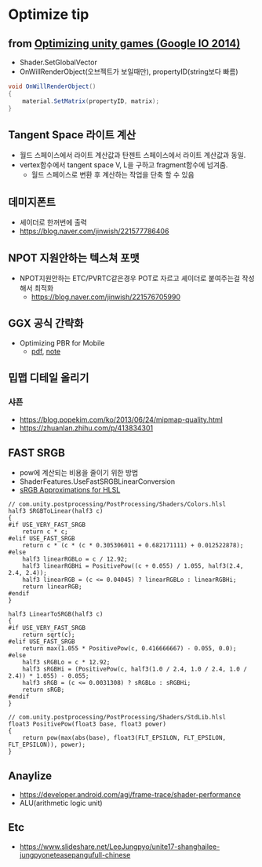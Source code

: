 # Optimize tip

## from [Optimizing unity games (Google IO 2014)](https://www.slideshare.net/AlexanderDolbilov/google-i-o-2014)

- Shader.SetGlobalVector
- OnWillRenderObject(오브젝트가 보일때만), propertyID(string보다 빠름)

``` cs
void OnWillRenderObject()
{
    material.SetMatrix(propertyID, matrix);
}
```

## Tangent Space 라이트 계산

- 월드 스페이스에서 라이트 계산값과 탄젠트 스페이스에서 라이트 계산값과 동일.
- vertex함수에서 tangent space V, L을 구하고 fragment함수에 넘겨줌.
  - 월드 스페이스로 변환 후 계산하는 작업을 단축 할 수 있음

## 데미지폰트

- 셰이더로 한꺼번에 출력
- <https://blog.naver.com/jinwish/221577786406>

## NPOT 지원안하는 텍스쳐 포맷

- NPOT지원안하는 ETC/PVRTC같은경우 POT로 자르고 셰이더로 붙여주는걸 작성해서 최적화
  - <https://blog.naver.com/jinwish/221576705990>

## GGX 공식 간략화

- Optimizing PBR for Mobile
  - [pdf](https://community.arm.com/cfs-file/__key/communityserver-blogs-components-weblogfiles/00-00-00-20-66/siggraph2015_2D00_mmg_2D00_renaldas_2D00_slides.pdf), [note](https://community.arm.com/cfs-file/__key/communityserver-blogs-components-weblogfiles/00-00-00-20-66/siggraph2015_2D00_mmg_2D00_renaldas_2D00_notes.pdf)

## 밉맵 디테일 올리기

### 샤픈

- <https://blog.popekim.com/ko/2013/06/24/mipmap-quality.html>
- <https://zhuanlan.zhihu.com/p/413834301>

## FAST SRGB

- pow에 계산되는 비용을 줄이기 위한 방법
- ShaderFeatures.UseFastSRGBLinearConversion 
- [sRGB Approximations for HLSL](http://chilliant.blogspot.com/2012/08/srgb-approximations-for-hlsl.html)

``` hlsl
// com.unity.postprocessing/PostProcessing/Shaders/Colors.hlsl
half3 SRGBToLinear(half3 c)
{
#if USE_VERY_FAST_SRGB
    return c * c;
#elif USE_FAST_SRGB
    return c * (c * (c * 0.305306011 + 0.682171111) + 0.012522878);
#else
    half3 linearRGBLo = c / 12.92;
    half3 linearRGBHi = PositivePow((c + 0.055) / 1.055, half3(2.4, 2.4, 2.4));
    half3 linearRGB = (c <= 0.04045) ? linearRGBLo : linearRGBHi;
    return linearRGB;
#endif
}

half3 LinearToSRGB(half3 c)
{
#if USE_VERY_FAST_SRGB
    return sqrt(c);
#elif USE_FAST_SRGB
    return max(1.055 * PositivePow(c, 0.416666667) - 0.055, 0.0);
#else
    half3 sRGBLo = c * 12.92;
    half3 sRGBHi = (PositivePow(c, half3(1.0 / 2.4, 1.0 / 2.4, 1.0 / 2.4)) * 1.055) - 0.055;
    half3 sRGB = (c <= 0.0031308) ? sRGBLo : sRGBHi;
    return sRGB;
#endif
}

// com.unity.postprocessing/PostProcessing/Shaders/StdLib.hlsl
float3 PositivePow(float3 base, float3 power)
{
    return pow(max(abs(base), float3(FLT_EPSILON, FLT_EPSILON, FLT_EPSILON)), power);
}
```


## Anaylize

- <https://developer.android.com/agi/frame-trace/shader-performance>
- ALU(arithmetic logic unit)


## Etc

- <https://www.slideshare.net/LeeJungpyo/unite17-shanghailee-jungpyoneteasepangufull-chinese>
